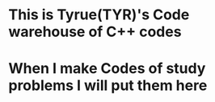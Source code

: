 # This is Tyrue(TYR)'s Code warehouse of C++ codes
# When I make Codes of study problems I will put them here 
